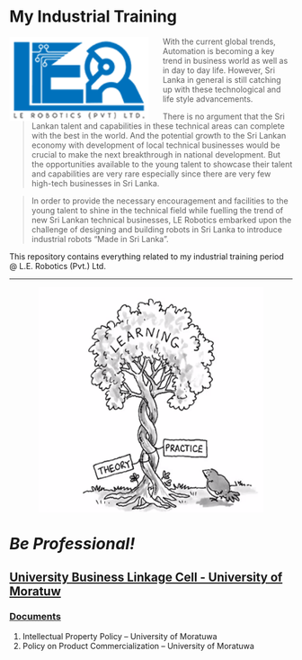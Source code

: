 # My Industrial Training


<a href="http://www.lerobotics.lk/index.php"><img src="Figures/Others/logoler.png" alt="Raspberry Pi Logo" align="left" style="margin-right: 25px" height=150></a>

> With the current global trends, Automation is becoming a key trend in business world as well as in day to day life. However, Sri Lanka in general is still catching up with these technological and life style advancements. 

> There is no argument that the Sri Lankan talent and capabilities in these technical areas can complete with the best in the world. And the potential growth to the Sri Lankan economy with development of local technical businesses would be crucial to make the next breakthrough in national development. But the opportunities available to the young talent to showcase their talent and capabilities are very rare especially since there are very few high-tech businesses in Sri Lanka.

> In order to provide the necessary encouragement and facilities to the young talent to shine in the technical field while fuelling the trend of new Sri Lankan technical businesses, LE Robotics embarked upon the challenge of designing and building robots in Sri Lanka to introduce industrial robots “Made in Sri Lanka”.

This repository contains everything related to my industrial training period @ L.E. Robotics (Pvt.) Ltd.

---
<p align="center">
<img src="Figures/Others/theoryPractise.png"  align="center" height=400>
</p>

# *Be Professional!*

## [University Business Linkage Cell - University of Moratuw](https://ublc.uom.lk/)

### [Documents](https://ublc.uom.lk/documents/)
1. Intellectual Property Policy – University of Moratuwa 
2. Policy on Product Commercialization – University of Moratuwa
